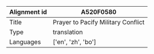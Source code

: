 |Alignment id | A520F0580
| --- | --- 
|Title | Prayer to Pacify Military Conflict 
|Type | translation
|Languages | ['en', 'zh', 'bo']